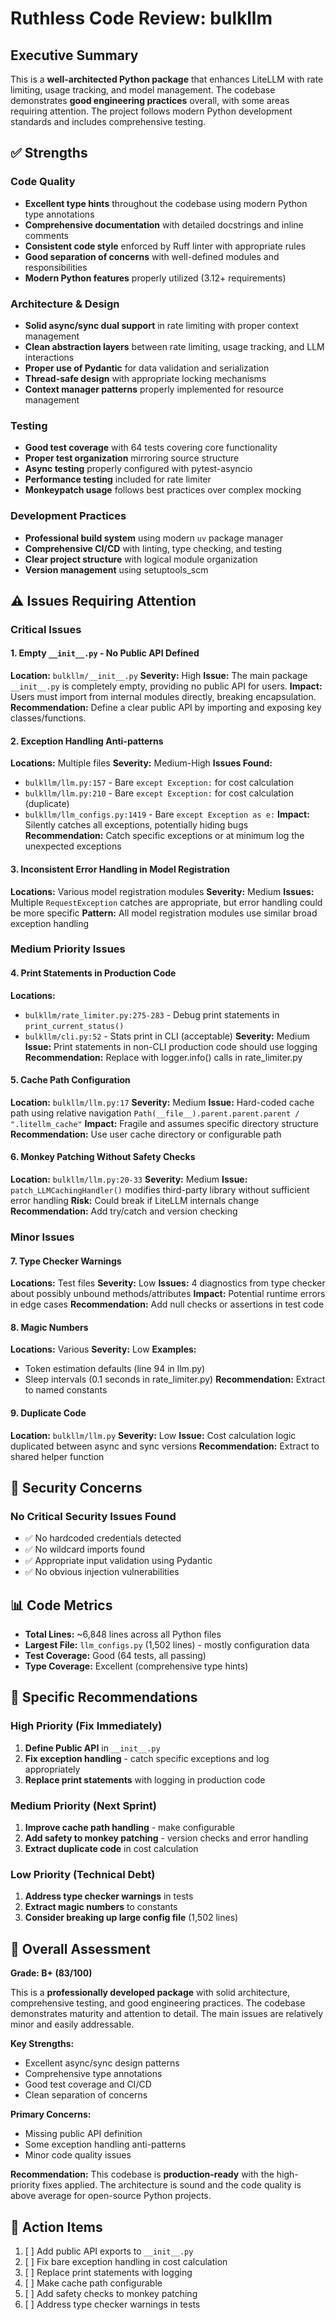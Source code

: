 # Ruthless Code Review: bulkllm

## Executive Summary

This is a **well-architected Python package** that enhances LiteLLM with rate limiting, usage tracking, and model management. The codebase demonstrates **good engineering practices** overall, with some areas requiring attention. The project follows modern Python development standards and includes comprehensive testing.

## ✅ Strengths

### Code Quality
- **Excellent type hints** throughout the codebase using modern Python type annotations
- **Comprehensive documentation** with detailed docstrings and inline comments  
- **Consistent code style** enforced by Ruff linter with appropriate rules
- **Good separation of concerns** with well-defined modules and responsibilities
- **Modern Python features** properly utilized (3.12+ requirements)

### Architecture & Design
- **Solid async/sync dual support** in rate limiting with proper context management
- **Clean abstraction layers** between rate limiting, usage tracking, and LLM interactions
- **Proper use of Pydantic** for data validation and serialization
- **Thread-safe design** with appropriate locking mechanisms
- **Context manager patterns** properly implemented for resource management

### Testing
- **Good test coverage** with 64 tests covering core functionality
- **Proper test organization** mirroring source structure
- **Async testing** properly configured with pytest-asyncio
- **Performance testing** included for rate limiter
- **Monkeypatch usage** follows best practices over complex mocking

### Development Practices
- **Professional build system** using modern `uv` package manager
- **Comprehensive CI/CD** with linting, type checking, and testing
- **Clear project structure** with logical module organization
- **Version management** using setuptools_scm

## ⚠️ Issues Requiring Attention

### Critical Issues

#### 1. Empty `__init__.py` - No Public API Defined
**Location:** `bulkllm/__init__.py`
**Severity:** High
**Issue:** The main package `__init__.py` is completely empty, providing no public API for users.
**Impact:** Users must import from internal modules directly, breaking encapsulation.
**Recommendation:** Define a clear public API by importing and exposing key classes/functions.

#### 2. Exception Handling Anti-patterns
**Locations:** Multiple files
**Severity:** Medium-High
**Issues Found:**
- `bulkllm/llm.py:157` - Bare `except Exception:` for cost calculation
- `bulkllm/llm.py:210` - Bare `except Exception:` for cost calculation (duplicate)
- `bulkllm/llm_configs.py:1419` - Bare `except Exception as e:` 
**Impact:** Silently catches all exceptions, potentially hiding bugs
**Recommendation:** Catch specific exceptions or at minimum log the unexpected exceptions

#### 3. Inconsistent Error Handling in Model Registration
**Locations:** Various model registration modules
**Severity:** Medium
**Issues:** Multiple `RequestException` catches are appropriate, but error handling could be more specific
**Pattern:** All model registration modules use similar broad exception handling

### Medium Priority Issues

#### 4. Print Statements in Production Code
**Locations:**
- `bulkllm/rate_limiter.py:275-283` - Debug print statements in `print_current_status()`
- `bulkllm/cli.py:52` - Stats print in CLI (acceptable)
**Severity:** Medium
**Issue:** Print statements in non-CLI production code should use logging
**Recommendation:** Replace with logger.info() calls in rate_limiter.py

#### 5. Cache Path Configuration
**Location:** `bulkllm/llm.py:17`
**Severity:** Medium
**Issue:** Hard-coded cache path using relative navigation `Path(__file__).parent.parent.parent / ".litellm_cache"`
**Impact:** Fragile and assumes specific directory structure
**Recommendation:** Use user cache directory or configurable path

#### 6. Monkey Patching Without Safety Checks
**Location:** `bulkllm/llm.py:20-33`
**Severity:** Medium
**Issue:** `patch_LLMCachingHandler()` modifies third-party library without sufficient error handling
**Risk:** Could break if LiteLLM internals change
**Recommendation:** Add try/catch and version checking

### Minor Issues

#### 7. Type Checker Warnings
**Locations:** Test files
**Severity:** Low
**Issues:** 4 diagnostics from type checker about possibly unbound methods/attributes
**Impact:** Potential runtime errors in edge cases
**Recommendation:** Add null checks or assertions in test code

#### 8. Magic Numbers
**Locations:** Various
**Severity:** Low
**Examples:** 
- Token estimation defaults (line 94 in llm.py)
- Sleep intervals (0.1 seconds in rate_limiter.py)
**Recommendation:** Extract to named constants

#### 9. Duplicate Code
**Location:** `bulkllm/llm.py`
**Severity:** Low
**Issue:** Cost calculation logic duplicated between async and sync versions
**Recommendation:** Extract to shared helper function

## 🚫 Security Concerns

### No Critical Security Issues Found
- ✅ No hardcoded credentials detected
- ✅ No wildcard imports found  
- ✅ Appropriate input validation using Pydantic
- ✅ No obvious injection vulnerabilities

## 📊 Code Metrics

- **Total Lines:** ~6,848 lines across all Python files
- **Largest File:** `llm_configs.py` (1,502 lines) - mostly configuration data
- **Test Coverage:** Good (64 tests, all passing)
- **Type Coverage:** Excellent (comprehensive type hints)

## 🔧 Specific Recommendations

### High Priority (Fix Immediately)
1. **Define Public API** in `__init__.py`
2. **Fix exception handling** - catch specific exceptions and log appropriately
3. **Replace print statements** with logging in production code

### Medium Priority (Next Sprint)
1. **Improve cache path handling** - make configurable
2. **Add safety to monkey patching** - version checks and error handling
3. **Extract duplicate code** in cost calculation

### Low Priority (Technical Debt)
1. **Address type checker warnings** in tests
2. **Extract magic numbers** to constants
3. **Consider breaking up large config file** (1,502 lines)

## 🎯 Overall Assessment

**Grade: B+ (83/100)**

This is a **professionally developed package** with solid architecture, comprehensive testing, and good engineering practices. The codebase demonstrates maturity and attention to detail. The main issues are relatively minor and easily addressable.

**Key Strengths:**
- Excellent async/sync design patterns
- Comprehensive type annotations
- Good test coverage and CI/CD
- Clean separation of concerns

**Primary Concerns:**
- Missing public API definition
- Some exception handling anti-patterns
- Minor code quality issues

**Recommendation:** This codebase is **production-ready** with the high-priority fixes applied. The architecture is sound and the code quality is above average for open-source Python projects.

## 📝 Action Items

1. [ ] Add public API exports to `__init__.py`
2. [ ] Fix bare exception handling in cost calculation
3. [ ] Replace print statements with logging
4. [ ] Make cache path configurable
5. [ ] Add safety checks to monkey patching
6. [ ] Address type checker warnings in tests